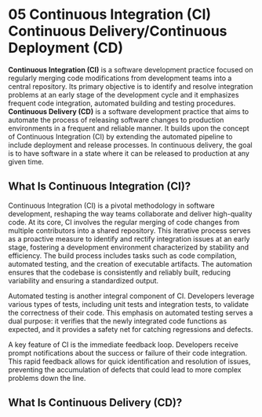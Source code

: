 # 05 Continuous Integration (CI) Continuous Delivery/Continuous Deployment (CD) 
**Continuous Integration (CI)** is a software development practice focused on regularly merging code modifications from development teams into a central repository. Its primary objective is to identify and resolve integration problems at an early stage of the development cycle and it emphasizes frequent code integration, automated building and testing procedures.
**Continuous Delivery (CD)** is a software development practice that aims to automate the process of releasing software changes to production environments in a frequent and reliable manner. It builds upon the concept of Continuous Integration (CI) by extending the automated pipeline to include deployment and release processes. In continuous delivery, the goal is to have software in a state where it can be released to production at any given time.

## What Is Continuous Integration (CI)?
Continuous Integration (CI) is a pivotal methodology in software development, reshaping the way teams collaborate and deliver high-quality code. At its core, CI involves the regular merging of code changes from multiple contributors into a shared repository. This iterative process serves as a proactive measure to identify and rectify integration issues at an early stage, fostering a development environment characterized by stability and efficiency. The build process includes tasks such as code compilation, automated testing, and the creation of executable artifacts. The automation ensures that the codebase is consistently and reliably built, reducing variability and ensuring a standardized output.  

Automated testing is another integral component of CI. Developers leverage various types of tests, including unit tests and integration tests, to validate the correctness of their code. This emphasis on automated testing serves a dual purpose: it verifies that the newly integrated code functions as expected, and it provides a safety net for catching regressions and defects.

A key feature of CI is the immediate feedback loop. Developers receive prompt notifications about the success or failure of their code integration. This rapid feedback allows for quick identification and resolution of issues, preventing the accumulation of defects that could lead to more complex problems down the line.

## What Is Continuous Delivery (CD)?
